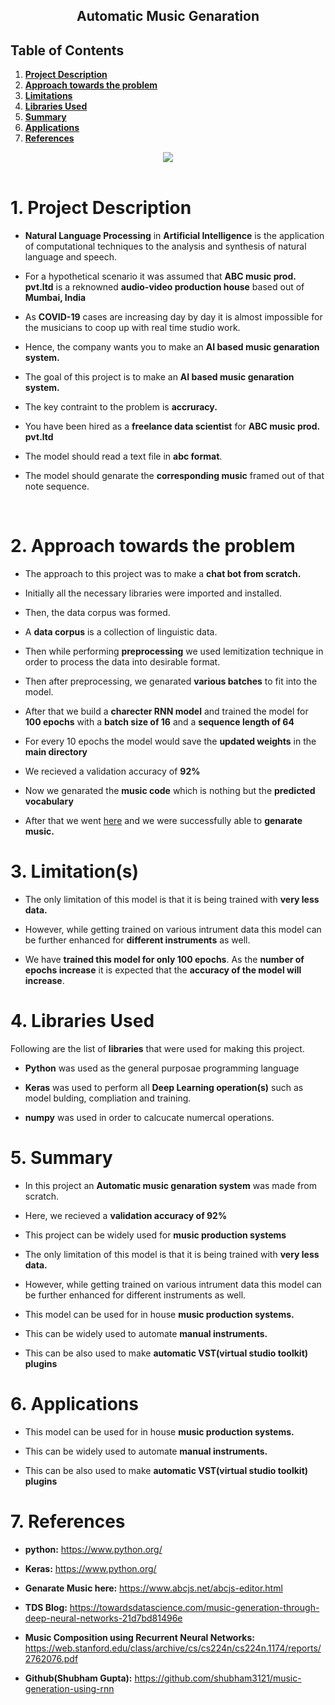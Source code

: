 

<center><h2><b>Automatic Music Genaration</b></h2></center>

## **Table of Contents**

1. [**Project Description**](#Section1)<br>
2. [**Approach towards the problem**](#Section2)<br>
3. [**Limitations**](#Section3)<br>
4. [**Libraries Used**](#Section4)<br>
5. [**Summary**](#Section5)<br>
6. [**Applications**](#Section6)<br>
7. [**References**](#Section7)<br>

<center><img  src = "https://cdn.dribbble.com/users/316072/screenshots/10724786/laptop_music_animation_01_1600x1200.gif"></center>

<br>

<a id=Section1></a>
# **1. Project Description**

- **Natural Language Processing** in **Artificial Intelligence** is the application of computational techniques to the analysis and synthesis of natural language and speech.

- For a hypothetical scenario it was assumed that **ABC music prod. pvt.ltd** is a reknowned **audio-video production house** based out of **Mumbai, India**

- As **COVID-19** cases are increasing day by day it is almost impossible for the musicians to coop up with real time studio work.

- Hence, the company wants you to make an **AI based music genaration system.**

- The goal of this project is to make an **AI based music genaration system.**

- The key contraint to the problem is **accruracy.**

- You have been hired as a **freelance data scientist** for **ABC music prod. pvt.ltd**

- The model should read a text file in **abc format**.

- The model should genarate the **corresponding music** framed out of that note sequence.
<br>


<a id=Section2></a>
# **2. Approach towards the problem**

- The approach to this project was to make a **chat bot from scratch.**

- Initially all the necessary libraries were imported and installed.

- Then, the data corpus was formed. 

- A **data corpus** is a collection of linguistic data.

- Then while performing **preprocessing** we used lemitization technique in order to process the data into desirable format. 

- Then after preprocessing, we genarated **various batches** to fit into the model.

- After that we build a **charecter RNN model** and trained the model for **100 epochs** with a  **batch size of 16** and a **sequence length of 64**

- For every 10 epochs the model would save the **updated weights** in the **main directory** 

- We recieved a validation accuracy of **92%**

- Now we genarated the **music code** which is nothing but the **predicted vocabulary**
 
- After that we went <a  href="https://www.abcjs.net/abcjs-editor.html">here</a> and we were successfully able to **genarate music.**  

<a id=Section3></a>
# 3. Limitation(s)   
- The only limitation of this model is that it is being trained with **very less data.**

- However, while getting trained on various intrument data this model can be further enhanced for **different instruments** as well.

- We have **trained this model for only 100 epochs**. As the **number of epochs increase** it is expected that the **accuracy of the model will increase**.
   
<a id=Section4></a>
# **4. Libraries Used**

Following are the list of **libraries** that were used for making this project.

- **Python** was used as the general purposae programming language 
- **Keras** was used to perform all **Deep Learning operation(s)** such as model bulding, compliation and training. 

- **numpy** was used in order to calcucate numercal operations.


<a id=Section5></a>
# **5. Summary**
- In this project an **Automatic music genaration system** was made from scratch.

- Here, we recieved a **validation accuracy of 92%**

- This project can be widely used for **music production systems**

- The only limitation of this model is that it is being trained with **very less data.**

- However, while getting trained on various intrument data this model can be further enhanced for different instruments as well.

- This model can be used for in house **music production systems.**

- This can be widely used to automate **manual instruments.**

- This can be also used to make **automatic VST(virtual studio toolkit) plugins**
<a id=Section6></a>
# **6. Applications**

- This model can be used for in house **music production systems.**

- This can be widely used to automate **manual instruments.**

- This can be also used to make **automatic VST(virtual studio toolkit) plugins**


<a id=Section7></a>
# **7. References**

- **python:** https://www.python.org/

-  **Keras:** https://www.python.org/

-  **Genarate Music here:** https://www.abcjs.net/abcjs-editor.html

- **TDS Blog:** https://towardsdatascience.com/music-generation-through-deep-neural-networks-21d7bd81496e

- **Music Composition using Recurrent Neural Networks:** https://web.stanford.edu/class/archive/cs/cs224n/cs224n.1174/reports/2762076.pdf

- **Github(Shubham Gupta):** https://github.com/shubham3121/music-generation-using-rnn
<!--stackedit_data:
eyJoaXN0b3J5IjpbMjExMzEyOTg5MV19
-->
